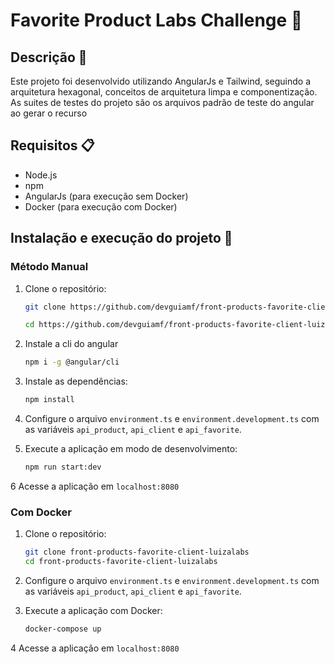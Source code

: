 # Favorite Product Labs Challenge 🏪

## Descrição 📖
Este projeto foi desenvolvido utilizando AngularJs e Tailwind, seguindo a arquitetura hexagonal, conceitos de arquitetura limpa e componentização. As suites de testes do projeto são os arquivos padrão de teste do angular ao gerar o recurso

## Requisitos 📋
- Node.js
- npm
- AngularJs (para execução sem Docker)
- Docker (para execução com Docker)

## Instalação e execução do projeto 🚀

### Método Manual
1. Clone o repositório:
    ```bash
    git clone https://github.com/devguiamf/front-products-favorite-client-luizalabs.git
    
    cd https://github.com/devguiamf/front-products-favorite-client-luizalabs.git
    ```
2. Instale a cli do angular
    ```bash
    npm i -g @angular/cli
    ```

3. Instale as dependências:
    ```bash
    npm install
    ```
4. Configure o arquivo `environment.ts` e `environment.development.ts` com as variáveis `api_product`, `api_client` e `api_favorite`.

5. Execute a aplicação em modo de desenvolvimento:
    ```bash
    npm run start:dev
    ```
6 Acesse a aplicação em `localhost:8080`

### Com Docker
1. Clone o repositório:
    ```bash
    git clone front-products-favorite-client-luizalabs
    cd front-products-favorite-client-luizalabs
    ```
2. Configure o arquivo `environment.ts` e `environment.development.ts` com as variáveis `api_product`, `api_client` e `api_favorite`.

3. Execute a aplicação com Docker:
    ```bash
    docker-compose up
    ```
4 Acesse a aplicação em `localhost:8080`
